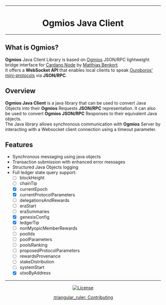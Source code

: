 <div align="center">
    <hr/>
        <h1 align="center" style="border-bottom: none">Ogmios Java Client</h1>
    <hr/>
</div>

## What is Ogmios?
**Ogmios** Java Client Library is based on [Ogmios](https://github.com/CardanoSolutions/ogmios) JSON/RPC lightweight bridge interface for [Cardano Node](https://github.com/input-output-hk/cardano-node/) by [Matthias Benkort](https://github.com/KtorZ). <br>
It offers a **WebSocket API** that enables local clients to speak [Ouroboros' mini-protocols](https://hydra.iohk.io/build/1070091/download/1/network.pdf#chapter.3) via **JSON/RPC**.

## Overview
**Ogmios Java Client** is a java library that can be used to convert Java Objects into their **Ogmios** Requests **JSON/RPC** representation. It can also be used to convert **Ogmios JSON/RPC** Responses to their equivalent Java objects. <br>
The Java library allows synchronous communication with **Ogmios** Server by interacting with a Websocket client connection using a timeout parameter. <br>

## Features
- Synchronous messaging using java objects
- Transaction submission with enhanced error messages
- Structured Java Objects logging
- Full ledger state query support:
  - [ ] blockHeight
  - [ ] chainTip
  - [x] currentEpoch
  - [x] currentProtocolParameters
  - [ ] delegationsAndRewards
  - [ ] eraStart
  - [ ] eraSummaries
  - [x] genesisConfig
  - [x] ledgerTip
  - [ ] nonMyopicMemberRewards
  - [ ] poolIds
  - [ ] poolParameters
  - [ ] poolsRanking
  - [ ] proposedProtocolParameters
  - [ ] rewardsProvenance
  - [ ] stakeDistribution
  - [ ] systemStart
  - [x] utxoByAddress

<hr/>
<div align="center">

[![License](https://img.shields.io/badge/License-Apache_2.0-yellowgreen.svg)](https://opensource.org/licenses/Apache-2.0)
</div>

<p align="center">
<a href="CONTRIBUTING.md">:triangular_ruler: Contributing</a>

[//]: # (  <a href="https://cardanosolutions.github.io/ogmios">:book: User Manual</a>)

[//]: # (  |) 

[//]: # (  |)

[//]: # (  <a href="SPONSORS.md">:gift_heart: Sponsors</a>)

[//]: # (  |)

[//]: # (  <a href="CHANGELOG.md">:floppy_disk: Changelog</a>)
</p>
